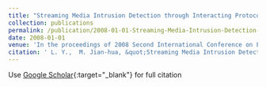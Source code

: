 ```yaml
---
title: "Streaming Media Intrusion Detection through Interacting Protocol State Machines"
collection: publications
permalink: /publication/2008-01-01-Streaming-Media-Intrusion-Detection-through-Interacting-Protocol-State-Machines
date: 2008-01-01
venue: 'In the proceedings of 2008 Second International Conference on Future Generation Communication and Networking'
citation: ' L. Y.,  M. Jian-hua, &quot;Streaming Media Intrusion Detection through Interacting Protocol State Machines.&quot; In the proceedings of 2008 Second International Conference on Future Generation Communication and Networking, 2008.'
---
```

Use [Google Scholar](https://scholar.google.com/scholar?q=Streaming+Media+Intrusion+Detection+through+Interacting+Protocol+State+Machines){:target="_blank"} for full citation